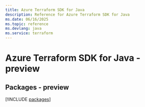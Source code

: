 ```yaml
---
title: Azure Terraform SDK for Java
description: Reference for Azure Terraform SDK for Java
ms.date: 06/16/2025
ms.topic: reference
ms.devlang: java
ms.service: terraform
---
```

# Azure Terraform SDK for Java - preview
## Packages - preview
[!INCLUDE [packages](terraform-index.md)]